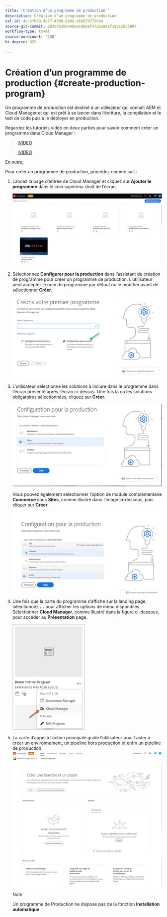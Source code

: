 ```yaml
---
title: 'Création d’un programme de production '
description: Création d’un programme de production
exl-id: 4ccefb80-de77-4998-8a9d-e68d29772bb4
source-git-commit: 0d3a4b296440becab8ef372a1061f1981cb05897
workflow-type: tm+mt
source-wordcount: '238'
ht-degree: 92%

---
```


# Création d’un programme de production {#create-production-program}

Un programme de *production* est destiné à un utilisateur qui connaît AEM et Cloud Manager et qui est prêt à se lancer dans l’écriture, la compilation et le test de code puis à le déployer en production.

Regardez les tutoriels vidéo en deux parties pour savoir comment créer un programme dans Cloud Manager :

>[!VIDEO](https://video.tv.adobe.com/v/334953)

>[!VIDEO](https://video.tv.adobe.com/v/334954)

En outre,

Pour créer un programme de production, procédez comme suit :

1. Lancez la page d’entrée de Cloud Manager et cliquez sur **Ajouter le programme** dans le coin supérieur droit de l’écran.

   ![](assets/first_timelogin1.png)


1. Sélectionnez **Configurer pour la production** dans l’assistant de création de programme pour créer un programme de production. L’utilisateur peut accepter le nom de programme par défaut ou le modifier avant de sélectionner **Créer**.

   ![](assets/create-prod1.png)

1. L’utilisateur sélectionne les solutions à inclure dans le programme dans l’écran présenté après l’écran ci-dessus. Une fois la ou les solutions obligatoires sélectionnées, cliquez sur **Créer**.


   ![](assets/setup-prod-select.png)

   Vous pouvez également sélectionner l’option de module complémentaire **Commerce** sous **Sites**, comme illustré dans l’image ci-dessous, puis cliquer sur **Créer**.

   ![](assets/setup-prod-commerce.png)

1. Une fois que la carte du programme s’affiche sur la landing page, sélectionnez **...** pour afficher les options de menu disponibles. Sélectionner **Cloud Manager**, comme illustré dans la figure ci-dessous, pour accéder au **Présentation** page.

   ![](assets/navigate-cm.png)

1. La carte d’appel à l’action principale guide l’utilisateur pour l’aider à créer un environnement, un pipeline hors production et enfin un pipeline de production.
   ![](assets/set-up-prod5.png)


   >[!NOTE]
   >Un programme de Production ne dispose pas de la fonction **Installation automatique**.
